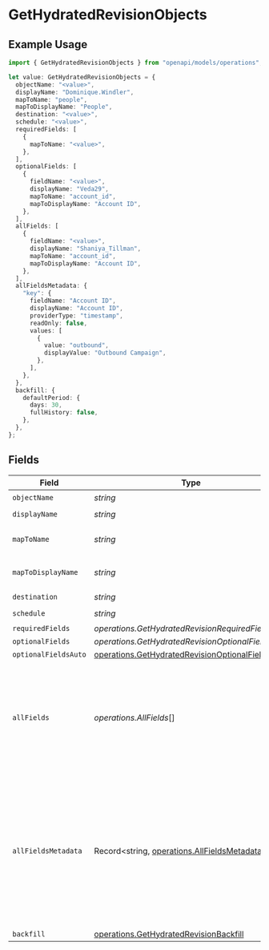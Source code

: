 # GetHydratedRevisionObjects

## Example Usage

```typescript
import { GetHydratedRevisionObjects } from "openapi/models/operations";

let value: GetHydratedRevisionObjects = {
  objectName: "<value>",
  displayName: "Dominique.Windler",
  mapToName: "people",
  mapToDisplayName: "People",
  destination: "<value>",
  schedule: "<value>",
  requiredFields: [
    {
      mapToName: "<value>",
    },
  ],
  optionalFields: [
    {
      fieldName: "<value>",
      displayName: "Veda29",
      mapToName: "account_id",
      mapToDisplayName: "Account ID",
    },
  ],
  allFields: [
    {
      fieldName: "<value>",
      displayName: "Shaniya_Tillman",
      mapToName: "account_id",
      mapToDisplayName: "Account ID",
    },
  ],
  allFieldsMetadata: {
    "key": {
      fieldName: "Account ID",
      displayName: "Account ID",
      providerType: "timestamp",
      readOnly: false,
      values: [
        {
          value: "outbound",
          displayValue: "Outbound Campaign",
        },
      ],
    },
  },
  backfill: {
    defaultPeriod: {
      days: 30,
      fullHistory: false,
    },
  },
};
```

## Fields

| Field                                                                                                                                        | Type                                                                                                                                         | Required                                                                                                                                     | Description                                                                                                                                  | Example                                                                                                                                      |
| -------------------------------------------------------------------------------------------------------------------------------------------- | -------------------------------------------------------------------------------------------------------------------------------------------- | -------------------------------------------------------------------------------------------------------------------------------------------- | -------------------------------------------------------------------------------------------------------------------------------------------- | -------------------------------------------------------------------------------------------------------------------------------------------- |
| `objectName`                                                                                                                                 | *string*                                                                                                                                     | :heavy_check_mark:                                                                                                                           | N/A                                                                                                                                          |                                                                                                                                              |
| `displayName`                                                                                                                                | *string*                                                                                                                                     | :heavy_check_mark:                                                                                                                           | N/A                                                                                                                                          |                                                                                                                                              |
| `mapToName`                                                                                                                                  | *string*                                                                                                                                     | :heavy_minus_sign:                                                                                                                           | An object name to map to.                                                                                                                    | people                                                                                                                                       |
| `mapToDisplayName`                                                                                                                           | *string*                                                                                                                                     | :heavy_minus_sign:                                                                                                                           | A display name to map to.                                                                                                                    | People                                                                                                                                       |
| `destination`                                                                                                                                | *string*                                                                                                                                     | :heavy_check_mark:                                                                                                                           | N/A                                                                                                                                          |                                                                                                                                              |
| `schedule`                                                                                                                                   | *string*                                                                                                                                     | :heavy_check_mark:                                                                                                                           | N/A                                                                                                                                          |                                                                                                                                              |
| `requiredFields`                                                                                                                             | *operations.GetHydratedRevisionRequiredFields*[]                                                                                             | :heavy_minus_sign:                                                                                                                           | N/A                                                                                                                                          |                                                                                                                                              |
| `optionalFields`                                                                                                                             | *operations.GetHydratedRevisionOptionalFields*[]                                                                                             | :heavy_minus_sign:                                                                                                                           | N/A                                                                                                                                          |                                                                                                                                              |
| `optionalFieldsAuto`                                                                                                                         | [operations.GetHydratedRevisionOptionalFieldsAuto](../../models/operations/gethydratedrevisionoptionalfieldsauto.md)                         | :heavy_minus_sign:                                                                                                                           | N/A                                                                                                                                          |                                                                                                                                              |
| `allFields`                                                                                                                                  | *operations.AllFields*[]                                                                                                                     | :heavy_minus_sign:                                                                                                                           | This is a list of all fields on the object for a particular SaaS instance, including their display names.                                    |                                                                                                                                              |
| `allFieldsMetadata`                                                                                                                          | Record<string, [operations.AllFieldsMetadata](../../models/operations/allfieldsmetadata.md)>                                                 | :heavy_minus_sign:                                                                                                                           | This is a map of all fields on the object including their metadata (such as display name and type), the keys of the map are the field names. |                                                                                                                                              |
| `backfill`                                                                                                                                   | [operations.GetHydratedRevisionBackfill](../../models/operations/gethydratedrevisionbackfill.md)                                             | :heavy_minus_sign:                                                                                                                           | N/A                                                                                                                                          |                                                                                                                                              |